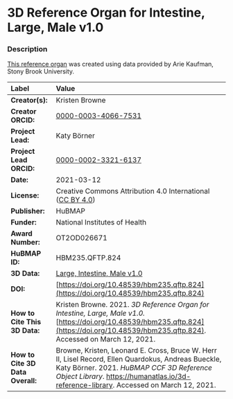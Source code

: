 # 3D Reference Organ for Intestine, Large, Male v1.0

### Description
[This reference organ](https://humanatlas.io/3d-reference-library) was created using data provided by Arie Kaufman, Stony Brook University.

| Label | Value |
| :------------- |:-------------|
| **Creator(s):** | Kristen Browne |
| **Creator ORCID:** | [0000-0003-4066-7531](https://orcid.org/0000-0003-4066-7531) |
| **Project Lead:** | Katy B&ouml;rner |
| **Project Lead ORCID:** | [0000-0002-3321-6137](https://orcid.org/0000-0002-3321-6137) |
| **Date:** | 2021-03-12 |
| **License:** | Creative Commons Attribution 4.0 International ([CC BY 4.0](https://creativecommons.org/licenses/by/4.0/)) |
| **Publisher:** | HuBMAP |
| **Funder:** | National Institutes of Health |
| **Award Number:** | OT2OD026671 |
| **HuBMAP ID:** | HBM235.QFTP.824 |
| **3D Data:** | [Large, Intestine, Male v1.0](https://cdn.humanatlas.io/hra-releases/v1.0/models/SBU_Intestine_Large.glb) |
| **DOI:** | [https://doi.org/10.48539/hbm235.qftp.824](https://doi.org/10.48539/hbm235.qftp.824) |
| **How to Cite This 3D Data:** | Kristen Browne. 2021. *3D Reference Organ for Intestine, Large, Male v1.0.* [https://doi.org/10.48539/hbm235.qftp.824](https://doi.org/10.48539/hbm235.qftp.824). Accessed on March 12, 2021. |
| **How to Cite 3D Data Overall:** | Browne, Kristen, Leonard E. Cross, Bruce W. Herr II, Lisel Record, Ellen Quardokus, Andreas Bueckle, Katy B&ouml;rner. 2021. *HuBMAP CCF 3D Reference Object Library*. https://humanatlas.io/3d-reference-library. Accessed on March 12, 2021. |